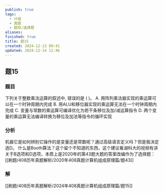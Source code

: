```yaml
---
publish: true
tags:
  - 计组
  - 真题
  - 题目/选择题
aliases: 
finished: true
title: 题15
created: 2024-12-13 09:41
updated: 2024-12-14 11:46
---
```

## 题15
### 题目
下列关于整数乘法运算的叙述中, 错误的是 ( )。
A. 用阵列乘法器实现的乘运算可以在一个时钟周期内完成
B. 用ALU和移位器实现的乘运算无法在一个时钟周期内完成
C. 变量与常数的乘运算可编译优化为若干条移位及加/减运算指令
D. 两个变量的乘运算无法编译转换为移位及加法等指令的循环实现
### 分析
机器它是如何辨别它操作的是变量还是常数呢？通过高级语言定义吗？但是我决定选D。
什么是Booth算法？这个留个不知道的东西，这个建议看湖科大的视频有讲
关于B选项和D选项，本质上是2020年的第43题大题的答案改编作为了选择题：[[刷题/408历年真题解析/2020年408真题计算机组成原理篇/题43]]
### 解
[[刷题/408历年真题解析/2024年408真题计算机组成原理篇/题15]]
